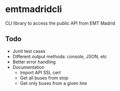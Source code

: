 emtmadridcli
============

CLI library to access the public API from EMT Madrid

## Todo

* Junit test cases
* Different output methods: console, JSON, etc
* Better error handling
* Documentation
  * Import API SSL cert
  * Get all buses from stop
  * Get only buses from a given line